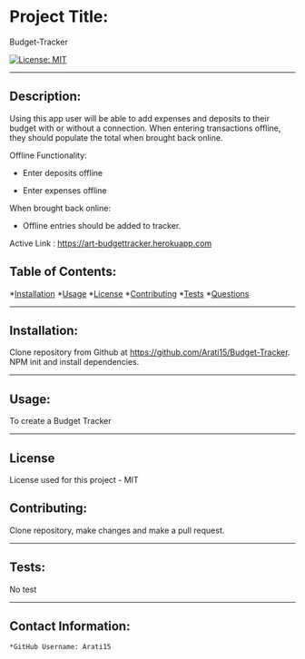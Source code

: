 # Project Title: 

  Budget-Tracker

  [![License: MIT](https://img.shields.io/badge/License-MIT-yellow.svg)](https://opensource.org/licenses/MIT)
  
---

  ## Description:
   Using this app user will be able to add expenses and deposits to their budget with or without a connection. When entering transactions offline, they should populate the total when brought back online.

 Offline Functionality:

  * Enter deposits offline

  * Enter expenses offline

When brought back online:

  * Offline entries should be added to tracker.

  Active Link : https://art-budgettracker.herokuapp.com


  ## Table of Contents:
  *[Installation](#Installation) 
  *[Usage](#Usage)
  *[License](#License)
  *[Contributing](#Contribution)
  *[Tests](#Tests) 
  *[Questions](#Contact-Information)

---

  ## Installation:

  Clone repository from Github at https://github.com/Arati15/Budget-Tracker. NPM init and install dependencies.

---

  ## Usage:

  To create  a Budget Tracker 

---

  ## License
  License used for this project - MIT
    

  ## Contributing:

  Clone repository, make changes and make a pull request.

---

  ## Tests:
  No test

---

  ## Contact Information:
    *GitHub Username: Arati15
    
  
